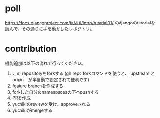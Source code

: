 # poll

https://docs.djangoproject.com/ja/4.0/intro/tutorial01/ のdjangoのtutorialを読んで、その通りに手を動かしたレポジトリ。


# contribution

機能追加は以下の流れで行ってください。

1. この repositoryをforkする (gh repo forkコマンドを使うと、 upstream と origin　が半自動で設定されて便利です)
2. feature branchを作成する
3. forkした自分のnamespacesの下へpushする
4. PRを作成
5. yuchikiのreviewを受け、approveされる
6. yuchikiがmergeする
